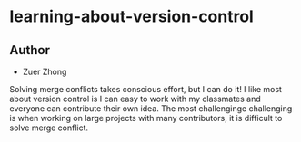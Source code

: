 # learning-about-version-control
## Author
- Zuer Zhong

Solving merge conflicts takes conscious effort, but I can do it!
I like most about version control is I can easy to work with my classmates and everyone can contribute their own idea. The most challenginge challenging is when working on large projects with many contributors, it is difficult to solve merge conflict.